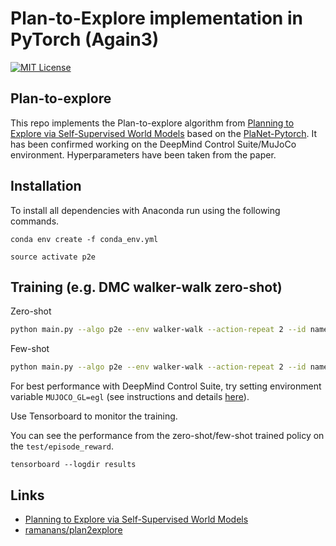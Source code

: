 Plan-to-Explore implementation in PyTorch (Again3)
======

[![MIT License](https://img.shields.io/badge/license-MIT-blue.svg)](LICENSE.md)

## Plan-to-explore
This repo implements the Plan-to-explore algorithm from [Planning to Explore via Self-Supervised World Models](https://arxiv.org/abs/2005.05960) based on the [PlaNet-Pytorch](https://github.com/Kaixhin/PlaNet). It has been confirmed working on the DeepMind Control Suite/MuJoCo environment. Hyperparameters have been taken from the paper.

## Installation
To install all dependencies with Anaconda run using the following commands. 

`conda env create -f conda_env.yml` 

`source activate p2e` 

## Training (e.g. DMC walker-walk zero-shot)

Zero-shot
```bash
python main.py --algo p2e --env walker-walk --action-repeat 2 --id name-of-experiement --zero-shot
```

Few-shot
```bash
python main.py --algo p2e --env walker-walk --action-repeat 2 --id name-of-experiement
```

For best performance with DeepMind Control Suite, try setting environment variable `MUJOCO_GL=egl` (see instructions and details [here](https://github.com/deepmind/dm_control#rendering)).

Use Tensorboard to monitor the training.

You can see the performance from the zero-shot/few-shot trained policy on the `test/episode_reward`.

`tensorboard --logdir results`



## Links
- [Planning to Explore via Self-Supervised World Models](https://ramanans1.github.io/plan2explore/)
- [ramanans/plan2explore](https://github.com/ramanans1/plan2explore)
